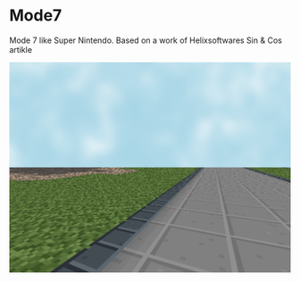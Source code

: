 # Mode7
Mode 7 like Super Nintendo. Based on a work of Helixsoftwares Sin &amp; Cos artikle

![screenshot](https://raw.githubusercontent.com/guitarlo/Mode7/main/screenshot.png)
